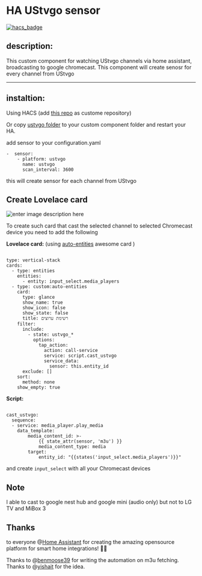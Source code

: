 
# HA UStvgo sensor
[![hacs_badge](https://img.shields.io/badge/HACS-Custom-41BDF5.svg)](https://github.com/hacs/integration)

## description:
This custom component for watching UStvgo channels via home assistant, broadcasting to google chromecast. 
This component will create senosr for every channel from UStvgo

------------
## instaltion:
Using HACS (add [this repo](https://github.com/yohaybn/HA_ustvgo_sensor ) as custome repository) 

Or copy [ustvgo folder](https://github.com/yohaybn/HA_ustvgo_sensor/tree/main/custom-components/ustvgo ) to your custom component folder and restart your HA.  

add sensor to your configuration.yaml
<pre><code>-  sensor:
	- platform: ustvgo
	  name: ustvgo
	  scan_interval: 3600
</code></pre>
this will create sensor for each channel from UStvgo
## Create Lovelace card
![enter image description here](https://github.com/yohaybn/HA_ustvgo_sensor/blob/main/images/lovelace.png?raw=true)

To create such card that cast the selected channel to selected Chromecast device you need to add the following

**Lovelace card:** (using [auto-entities](https://github.com/thomasloven/lovelace-auto-entities) awesome card )
<pre><code>
type: vertical-stack
cards:
  - type: entities
    entities:
      - entity: input_select.media_players
  - type: custom:auto-entities
    card:
      type: glance
      show_name: true
      show_icon: false
      show_state: false
      title: רשימת ערוצים
    filter:
      include:
        - state: ustvgo_*
          options:
            tap_action:
              action: call-service
              service: script.cast_ustvgo
              service_data:
                sensor: this.entity_id
      exclude: []
    sort:
      method: none
    show_empty: true
</code></pre>
**Script:**
<pre><code>
cast_ustvgo:
  sequence:
  - service: media_player.play_media
	data_template:
		media_content_id: >-
			{{ state_attr(sensor, 'm3u') }}
			media_content_type: media
		target:
			entity_id: "{{states('input_select.media_players')}}"
</code></pre>

and create <code>input_select</code> with all your Chromecast devices

## Note
I able to cast to google nest hub and google mini (audio only) but not to LG TV and MiBox 3
## Thanks

to everyone @[Home Assistant](https://www.home-assistant.io/ "Home Assistant")
 for creating the amazing opensource platform for smart home integrations! 🙏🏼 

Thanks to @[benmoose39](https://github.com/benmoose39 "benmoose39") for writing the automation on m3u fetching.
Thanks to @[yishait](https://github.com/yishait "yishait") for the idea.
